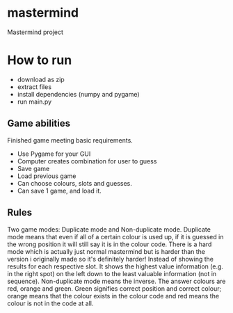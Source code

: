 # mastermind
Mastermind project

# How to run
- download as zip
- extract files
- install dependencies (numpy and pygame)
- run main.py

## Game abilities
Finished game meeting basic requirements.
- Use Pygame for your GUI
- Computer creates combination for user to guess
- Save game
- Load previous game
- Can choose colours, slots and guesses. 
- Can save 1 game, and load it.

## Rules
Two game modes: Duplicate mode and Non-duplicate mode. 
Duplicate mode means that even if all of a certain colour is used up, if it is guessed in the wrong position it will still say it is in the colour code.
There is a hard mode which is actually just normal mastermind but is harder than the version i originally made so it's definitely harder! Instead of showing the results for each respective slot. It shows the highest value information (e.g. in the right spot) on the left down to the least valuable information (not in sequence).
Non-duplicate mode means the inverse.
The answer colours are red, orange and green. 
Green signifies correct position and correct colour; orange means that the colour exists in the colour code and red means the colour is not in the code at all.
